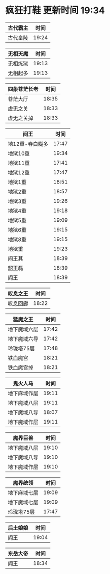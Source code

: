 # 疯狂打鞋 更新时间 19:34

| 古代霸主   | 时间    |
|--------|-------|
| 古代皇陵 | 19:24 |

| 无相天魔   | 时间    |
|--------|-------|
| 无相炼狱 | 19:13 |
| 无相起多 | 19:13 |

| 四象苍茫长老   | 时间    |
|--------|-------|
| 苍茫大厅 | 18:35 |
| 虚无之关 | 18:33 |
| 虚无之关掉 | 18:33 |

| 间王   | 时间    |
|--------|-------|
| 地12重-春白糊多 | 17:47 |
| 地狱10重 | 19:34 |
| 地狱11重 | 17:41 |
| 地狱12重 | 17:47 |
| 地狱1重 | 18:51 |
| 地狱2重 | 18:57 |
| 地狱3重 | 19:26 |
| 地狱4重 | 19:18 |
| 地狱5重 | 19:09 |
| 地狱6重 | 19:15 |
| 地狱8重 | 19:15 |
| 地狱重 | 19:23 |
| 间王其 | 18:39 |
| 韶王磊 | 18:39 |
| 阎王 | 18:39 |

| 叹息之王   | 时间    |
|--------|-------|
| 叹息回廊 | 18:22 |

| 猛魔之王   | 时间    |
|--------|-------|
| 地下魔域六层 | 17:42 |
| 地下魔域六导 | 17:42 |
| 玲珑塔75层 | 17:48 |
| 铁血魔宫 | 18:21 |
| 铁血魔宫掉 | 18:21 |

| 鬼火人马   | 时间    |
|--------|-------|
| 地下麻域作层 | 19:11 |
| 地下魔域八层 | 19:11 |
| 地下魔域八导 | 18:07 |
| 地下魔域作层 | 19:11 |

| 魔界巨兽   | 时间    |
|--------|-------|
| 地下魔域八层 | 19:10 |
| 地下魔域八导 | 19:10 |
| 地下魔域作层 | 19:10 |

| 魔界统领   | 时间    |
|--------|-------|
| 地下麻域七层 | 19:09 |
| 地下魔域七层 | 19:09 |
| 玲珑塔75层 | 17:47 |

| 后土娘娘   | 时间    |
|--------|-------|
| 阎王 | 19:04 |

| 东岳大帝   | 时间    |
|--------|-------|
| 阎王 | 18:34 |